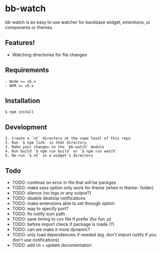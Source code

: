 # bb-watch

bb-watch is an easy to use watcher for backbase widget, extentions, ui components or themes.

## Features!

  - Watching directories for file changes

## Requirements

    - Node >= v6.x
    - NPM >= v5.x

## Installation

    $ npm install

## Development

    1. Create a `nt` directory at the same level of this repo
    2. Run `$ npm link` in that directory
    3. Make your changes to the `bb-watch` module
    4. Run build `$ npm run build` or `$ npm run watch`
    5. Re-run `$ nt` in a widget's directory

## Todo

  - TODO: continue on error in file that will be packges
  - TODO: make sass option only work for theme (when in theme- folder)
  - TODO: silence (no logs or any output?)
  - TODO: disable desktop notifications
  - TODO: make extensions able to set through option
  - TODO: way to specify port? 
  - TODO: fix notify icon path
  - TODO: save timing to csv file if prefer (for fun :p)
  - TODO: before import check if package is made (?)
  - TODO: can we make it more dynamic?
  - TODO: only load dependencies if needed (eg. don't import notify if you don't use notifications)
  - TODO: add cli + update documentation
